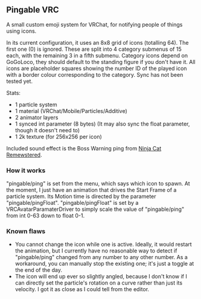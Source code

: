 ## Pingable VRC

A small custom emoji system for VRChat, for notifying people of things using icons.

In its current configuration, it uses an 8x8 grid of icons (totalling 64). The first one (0) is ignored.
These are split into 4 category submenus of 15 each, with the remaining 3 in a fifth submenu. Category icons depend on GoGoLoco, they should default to the standing figure if you don't have it.
All icons are placeholder squares showing the number ID of the played icon with a border colour corresponding to the category. Sync has not been tested yet.

Stats:
- 1 particle system
- 1 material (VRChat/Mobile/Particles/Additive)
- 2 animator layers
- 1 synced int parameter (8 bytes) (It may also sync the float parameter, though it doesn't need to)
- 1 2k texture (for 256x256 per icon)

Included sound effect is the Boss Warning ping from [Ninja Cat Remewstered](https://pixelshock.itch.io/ninja-cat-remewstered).

### How it works
"pingable/ping" is set from the menu, which says which icon to spawn.
At the moment, I just have an animation that drives the Start Frame of a particle system. Its Motion time is directed by the parameter "pingable/pingFloat".
"pingable/pingFloat" is set by a VRCAvatarParamaterDriver to simply scale the value of "pingable/ping" from int 0-63 down to float 0-1.

### Known flaws
- You cannot change the icon while one is active. Ideally, it would restart the animation, but I currently have no reasonable way to detect if "pingable/ping" changed from any number to any other number. As a workaround, you can manually stop the existing one; it's just a toggle at the end of the day.
- The icon will end up ever so slightly angled, because I don't know if I can directly set the particle's rotation on a curve rather than just its velocity. I got it as close as I could tell from the editor.
